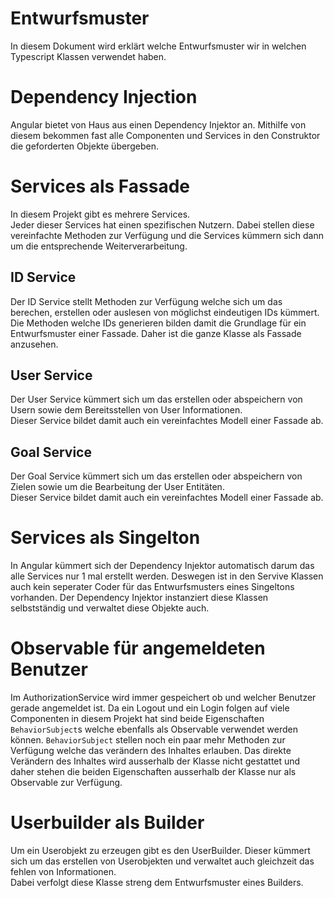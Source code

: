 # Entwurfsmuster
In diesem Dokument wird erklärt welche Entwurfsmuster wir in welchen Typescript Klassen verwendet haben.

# Dependency Injection
Angular bietet von Haus aus einen Dependency Injektor an. 
Mithilfe von diesem bekommen fast alle Componenten und Services in den Construktor die geforderten Objekte übergeben.

# Services als Fassade
In diesem Projekt gibt es mehrere Services.  
Jeder dieser Services hat einen spezifischen Nutzern. Dabei stellen diese vereinfachte Methoden zur Verfügung und die Services kümmern sich dann um die entsprechende Weiterverarbeitung.

## ID Service
Der ID Service stellt Methoden zur Verfügung welche sich um das berechen, erstellen oder auslesen von möglichst eindeutigen IDs kümmert.  
Die Methoden welche IDs generieren bilden damit die Grundlage für ein Entwurfsmuster einer Fassade. Daher ist die ganze Klasse als Fassade anzusehen.
  
## User Service
Der User Service kümmert sich um das erstellen oder abspeichern von Usern sowie dem Bereitsstellen von User Informationen.  
Dieser Service bildet damit auch ein vereinfachtes Modell einer Fassade ab.

## Goal Service
Der Goal Service kümmert sich um das erstellen oder abspeichern von Zielen sowie um die Bearbeitung der User Entitäten.  
Dieser Service bildet damit auch ein vereinfachtes Modell einer Fassade ab.

# Services als Singelton
In Angular kümmert sich der Dependency Injektor automatisch darum das alle Services nur 1 mal erstellt werden. Deswegen ist in den Servive Klassen auch kein seperater Coder für das Entwurfsmusters eines Singeltons vorhanden. Der Dependency Injektor instanziert diese Klassen selbstständig und verwaltet diese Objekte auch.

# Observable für angemeldeten Benutzer
Im AuthorizationService wird immer gespeichert ob und welcher Benutzer gerade angemeldet ist. Da ein Logout und ein Login folgen auf viele Componenten in diesem Projekt hat sind beide Eigenschaften ``BehaviorSubject``s welche ebenfalls als Observable verwendet werden können. ``BehaviorSubject`` stellen noch ein paar mehr Methoden zur Verfügung welche das verändern des Inhaltes erlauben. Das direkte Verändern des Inhaltes wird ausserhalb der Klasse nicht gestattet und daher stehen die beiden Eigenschaften ausserhalb der Klasse nur als Observable zur Verfügung.

# Userbuilder als Builder
Um ein Userobjekt zu erzeugen gibt es den UserBuilder. Dieser kümmert sich um das erstellen von Userobjekten und verwaltet auch gleichzeit das fehlen von Informationen.  
Dabei verfolgt diese Klasse streng dem Entwurfsmuster eines Builders.